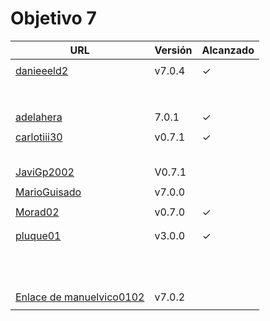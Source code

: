 # Objetivo 7

| URL                                                                              | Versión | Alcanzado |
|----------------------------------------------------------------------------------|---------|-----------|
| <!-- Enlace de sergioae19 -->                                                    |         |           |
| [danieeeld2](https://github.com/danieeeld2/LogisticsRoutes/pull/80)              | v7.0.4  | ✓         |
| <!-- Enlace de LuciaAnsino -->                                                   |         |           |
| <!-- Enlace de Enaraque -->                                                      |         |           |
| <!-- Enlace de giorgiogiovanni -->                                               |         |           |
| <!-- Enlace de PabloBarTo -->                                                    |         |           |
| <!-- Enlace de danibarranqueroo -->                                              |         |           |
| <!-- Enlace de Amadocm -->                                                       |         |           |
| <!-- Enlace de marinajcs -->                                                     |         |           |
| <!-- Enlace de GiancaGrizzly -->                                                 |         |           |
| [adelahera](https://github.com/adelahera/basket-stats/pull/62)                   | 7.0.1   | ✓         |
| <!-- Enlace de puchy22 -->                                                       |         |           |
| [carlotiii30](https://github.com/carlotiii30/organizacionSemanal/pull/69)        | v0.7.1  | ✓         |
| <!-- Enlace de sergioffdez -->                                                   |         |           |
| <!-- Enlace de DarckMonster -->                                                  |         |           |
| <!-- Enlace de eugrdfolcha -->                                                   |         |           |
| <!-- Enlace de diagmatrix -->                                                    |         |           |
| <!-- Enlace de JaimeGM96 -->                                                     |         |           |
| [JaviGp2002](https://github.com/javigp2002/LazyFood/pull/58)                     | V0.7.1  |           |
| <!-- Enlace de shvtwp -->                                                        |         |           |
| [MarioGuisado](https://github.com/MarioGuisado/TrainMe/pull/71)                  | v7.0.0  |           |
| <!-- Enlace de J P S -->                                                         |         |           |
| [Morad02](https://github.com/Morad02/F1Data/pull/62)                             | v0.7.0  | ✓         |
| <!-- Enlace de albertolj -->                                                     |         |           |
| <!-- Enlace de Christianlr -->                                                   |         |           |
| [pluque01](https://github.com/pluque01/CofreSagradoVirtual/pull/42)              | v3.0.0  | ✓         |
| <!-- Enlace de josemponce -->                                                    |         |           |
| <!-- Enlace de smallPingu -->                                                    |         |           |
| <!-- Enlace de chelunike -->                                                     |         |           |
| <!-- Enlace de M M M -->                                                         |         |           |
| <!-- Enlace de moshidev -->                                                      |         |           |
| <!-- Enlace de R L O E -->                                                       |         |           |
| <!-- Enlace de migueruiz -->                                                     |         |           |
| <!-- Enlace de Javito198 -->                                                     |         |           |
| <!-- Enlace de Alvarosanpal95 -->                                                |         |           |
| <!-- Enlace de spmanolo -->                                                      |         |           |
| <!-- Enlace de carlosservi -->                                                   |         |           |
| <!-- Enlace de raultl12 -->                                                      |         |           |
| [Enlace de manuelvico0102](https://github.com/manuelvico0102/easySelect/pull/50) | v7.0.2  |           |
| <!-- Enlace de johnwaves -->                                                     |         |           |
